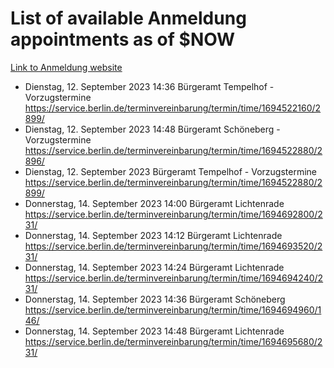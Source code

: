 # List of available Anmeldung appointments as of $NOW
[Link to Anmeldung website](https://service.berlin.de/terminvereinbarung/termin/tag.php?termin=1&anliegen[]=120686&dienstleisterlist=122210,122217,327316,122219,327312,122227,327314,122231,327346,122243,327348,122254,122252,329742,122260,329745,122262,329748,122271,327278,122273,327274,122277,327276,330436,122280,327294,122282,327290,122284,327292,122291,327270,122285,327266,122286,327264,122296,327268,150230,329760,122297,327286,122294,327284,122312,329763,122314,329775,122304,327330,122311,327334,122309,327332,317869,122281,327352,122279,329772,122283,122276,327324,122274,327326,122267,329766,122246,327318,122251,327320,122257,327322,122208,327298,122226,327300&herkunft=http%3A%2F%2Fservice.berlin.de%2Fdienstleistung%2F120686%2F)
- Dienstag, 12. September 2023 14:36 Bürgeramt Tempelhof - Vorzugstermine https://service.berlin.de/terminvereinbarung/termin/time/1694522160/2899/
- Dienstag, 12. September 2023 14:48 Bürgeramt Schöneberg - Vorzugstermine https://service.berlin.de/terminvereinbarung/termin/time/1694522880/2896/
- Dienstag, 12. September 2023  Bürgeramt Tempelhof - Vorzugstermine https://service.berlin.de/terminvereinbarung/termin/time/1694522880/2899/
- Donnerstag, 14. September 2023 14:00 Bürgeramt Lichtenrade https://service.berlin.de/terminvereinbarung/termin/time/1694692800/231/
- Donnerstag, 14. September 2023 14:12 Bürgeramt Lichtenrade https://service.berlin.de/terminvereinbarung/termin/time/1694693520/231/
- Donnerstag, 14. September 2023 14:24 Bürgeramt Lichtenrade https://service.berlin.de/terminvereinbarung/termin/time/1694694240/231/
- Donnerstag, 14. September 2023 14:36 Bürgeramt Schöneberg https://service.berlin.de/terminvereinbarung/termin/time/1694694960/146/
- Donnerstag, 14. September 2023 14:48 Bürgeramt Lichtenrade https://service.berlin.de/terminvereinbarung/termin/time/1694695680/231/
